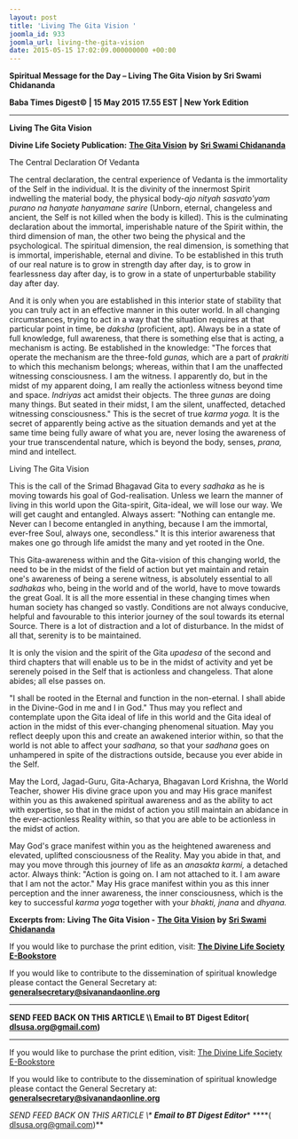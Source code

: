 ```yaml
---
layout: post
title: 'Living The Gita Vision '
joomla_id: 933
joomla_url: living-the-gita-vision
date: 2015-05-15 17:02:09.000000000 +00:00
---
```

  

















































**Spiritual Message for the Day – Living The Gita Vision by Sri Swami Chidananda**

**Baba Times Digest© | 15 May 2015 17.55 EST | New York Edition**

* * *

**Living The Gita Vision**

**Divine Life Society Publication:** [**The Gita Vision**](http://www.dlshq.org/download/gita_vision.htm#_VPID_15) **by** [**Sri Swami Chidananda**](http://www.dlshq.org/saints/chida.htm)

The Central Declaration Of Vedanta

The central declaration, the central experience of Vedanta is the immortality of the Self in the individual. It is the divinity of the innermost Spirit indwelling the material body, the physical body-_ajo nityah sasvato'yam purano na hanyate hanyamane sarire_ (Unborn, eternal, changeless and ancient, the Self is not killed when the body is killed). This is the culminating declaration about the immortal, imperishable nature of the Spirit within, the third dimension of man, the other two being the physical and the psychological. The spiritual dimension, the real dimension, is something that is immortal, imperishable, eternal and divine. To be established in this truth of our real nature is to grow in strength day after day, is to grow in fearlessness day after day, is to grow in a state of unperturbable stability day after day.

And it is only when you are established in this interior state of stability that you can truly act in an effective manner in this outer world. In all changing circumstances, trying to act in a way that the situation requires at that particular point in time, be _daksha_ (proficient, apt). Always be in a state of full knowledge, full awareness, that there is something else that is acting, a mechanism is acting. Be established in the knowledge: "The forces that operate the mechanism are the three-fold _gunas,_ which are a part of _prakriti_ to which this mechanism belongs; whereas, within that I am the unaffected witnessing consciousness. I am the witness. I apparently do, but in the midst of my apparent doing, I am really the actionless witness beyond time and space. _Indriyas_ act amidst their objects. The three _gunas_ are doing many things. But seated in their midst, I am the silent, unaffected, detached witnessing consciousness." This is the secret of true _karma yoga._ It is the secret of apparently being active as the situation demands and yet at the same time being fully aware of what you are, never losing the awareness of your true transcendental nature, which is beyond the body, senses, _prana,_ mind and intellect.

Living The Gita Vision

This is the call of the Srimad Bhagavad Gita to every _sadhaka_ as he is moving towards his goal of God-realisation. Unless we learn the manner of living in this world upon the Gita-spirit, Gita-ideal, we will lose our way. We will get caught and entangled. Always assert: "Nothing can entangle me. Never can I become entangled in anything, because I am the immortal, ever-free Soul, always one, secondless." It is this interior awareness that makes one go through life amidst the many and yet rooted in the One.

This Gita-awareness within and the Gita-vision of this changing world, the need to be in the midst of the field of action but yet maintain and retain one's awareness of being a serene witness, is absolutely essential to all _sadhakas_ who, being in the world and of the world, have to move towards the great Goal. It is all the more essential in these changing times when human society has changed so vastly. Conditions are not always conducive, helpful and favourable to this interior journey of the soul towards its eternal Source. There is a lot of distraction and a lot of disturbance. In the midst of all that, serenity is to be maintained.

It is only the vision and the spirit of the Gita _upadesa_ of the second and third chapters that will enable us to be in the midst of activity and yet be serenely poised in the Self that is actionless and changeless. That alone abides; all else passes on.

"I shall be rooted in the Eternal and function in the non-eternal. I shall abide in the Divine-God in me and I in God." Thus may you reflect and contemplate upon the Gita ideal of life in this world and the Gita ideal of action in the midst of this ever-changing phenomenal situation. May you reflect deeply upon this and create an awakened interior within, so that the world is not able to affect your _sadhana,_ so that your _sadhana_ goes on unhampered in spite of the distractions outside, because you ever abide in the Self.

May the Lord, Jagad-Guru, Gita-Acharya, Bhagavan Lord Krishna, the World Teacher, shower His divine grace upon you and may His grace manifest within you as this awakened spiritual awareness and as the ability to act with expertise, so that in the midst of action you still maintain an abidance in the ever-actionless Reality within, so that you are able to be actionless in the midst of action.

May God's grace manifest within you as the heightened awareness and elevated, uplifted consciousness of the Reality. May you abide in that, and may you move through this journey of life as an _anasakta karmi,_ a detached actor. Always think: "Action is going on. I am not attached to it. I am aware that I am not the actor." May His grace manifest within you as this inner perception and the inner awareness, the inner consciousness, which is the key to successful _karma yoga_ together with your _bhakti, jnana_ and _dhyana._



**Excerpts from:**  **Living The Gita Vision -** [**The Gita Vision**](http://www.dlshq.org/download/gita_vision.htm#_VPID_15) **by** [**Sri Swami Chidananda**](http://www.dlshq.org/saints/chida.htm)

If you would like to purchase the print edition, visit: **[The Divine Life Society E-Bookstore](http://www.dlshq.org/download/download.htm)**

If you would like to contribute to the dissemination of spiritual knowledge please contact the General Secretary at: [](mailto:%20%3Cscript%20type=%27text/javascript%27%3E%20%3C%21--%20var%20prefix%20=%20%27ma%27%20+%20%27il%27%20+%20%27to%27;%20var%20path%20=%20%27hr%27%20+%20%27ef%27%20+%20%27=%27;%20var%20addy57016%20=%20%27generalsecretary%27%20+%20%27@%27;%20addy57016%20=%20addy57016%20+%20%27sivanandaonline%27%20+%20%27.%27%20+%20%27org%27;%20document.write%28%27%3Ca%20%27%20+%20path%20+%20%27%5C%27%27%20+%20prefix%20+%20%27:%27%20+%20addy57016%20+%20%27%5C%27%3E%27%29;%20document.write%28addy57016%29;%20document.write%28%27%3C%5C/a%3E%27%29;%20//--%3E%5Cn%20%3C/script%3E%3Cscript%20type=%27text/javascript%27%3E%20%3C%21--%20document.write%28%27%3Cspan%20style=%5C%27display:%20none;%5C%27%3E%27%29;%20//--%3E%20%3C/script%3EThis%20email%20address%20is%20being%20protected%20from%20spambots.%20You%20need%20JavaScript%20enabled%20to%20view%20it.%20%3Cscript%20type=%27text/javascript%27%3E%20%3C%21--%20document.write%28%27%3C/%27%29;%20document.write%28%27span%3E%27%29;%20//--%3E%20%3C/script%3E?subject=Contribution%20to%20Dissemination%20of%20Spiritual%20Knowledge) **generalsecretary@sivanandaonline.org**

****

**SEND FEED BACK ON THIS ARTICLE \\\ Email to BT Digest Editor[](mailto:%20%3Cscript%20type=%27text/javascript%27%3E%20%3C%21--%20var%20prefix%20=%20%27ma%27%20+%20%27il%27%20+%20%27to%27;%20var%20path%20=%20%27hr%27%20+%20%27ef%27%20+%20%27=%27;%20var%20addy72654%20=%20%27dlsusa.org%27%20+%20%27@%27;%20addy72654%20=%20addy72654%20+%20%27gmail%27%20+%20%27.%27%20+%20%27com%27;%20document.write%28%27%3Ca%20%27%20+%20path%20+%20%27%5C%27%27%20+%20prefix%20+%20%27:%27%20+%20addy72654%20+%20%27%5C%27%3E%27%29;%20document.write%28addy72654%29;%20document.write%28%27%3C%5C/a%3E%27%29;%20//--%3E%5Cn%20%3C/script%3E%3Cscript%20type=%27text/javascript%27%3E%20%3C%21--%20document.write%28%27%3Cspan%20style=%5C%27display:%20none;%5C%27%3E%27%29;%20//--%3E%20%3C/script%3EThis%20email%20address%20is%20being%20protected%20from%20spambots.%20You%20need%20JavaScript%20enabled%20to%20view%20it.%20%3Cscript%20type=%27text/javascript%27%3E%20%3C%21--%20document.write%28%27%3C/%27%29;%20document.write%28%27span%3E%27%29;%20//--%3E%20%3C/script%3E?subject=DLS%20Posts)( [dlsusa.org@gmail.com](mailto:dlsusa.org@gmail.com))**



* * *



  

If you would like to purchase the print edition, visit: [The Divine Life Society E-Bookstore](http://www.dlshq.org/download/download.htm)

If you would like to contribute to the dissemination of spiritual knowledge please contact the General Secretary at: **[generalsecretary@sivanandaonline.org](mailto:generalsecretary@sivanandaonline.org)**

**SEND FEED BACK ON THIS ARTICLE \\\**  **Email to BT Digest Editor**** [](mailto:%20%3Cscript%20type=%27text/javascript%27%3E%20%3C%21--%20var%20prefix%20=%20%27ma%27%20+%20%27il%27%20+%20%27to%27;%20var%20path%20=%20%27hr%27%20+%20%27ef%27%20+%20%27=%27;%20var%20addy72654%20=%20%27dlsusa.org%27%20+%20%27@%27;%20addy72654%20=%20addy72654%20+%20%27gmail%27%20+%20%27.%27%20+%20%27com%27;%20document.write%28%27%3Ca%20%27%20+%20path%20+%20%27%5C%27%27%20+%20prefix%20+%20%27:%27%20+%20addy72654%20+%20%27%5C%27%3E%27%29;%20document.write%28addy72654%29;%20document.write%28%27%3C%5C/a%3E%27%29;%20//--%3E%5Cn%20%3C/script%3E%3Cscript%20type=%27text/javascript%27%3E%20%3C%21--%20document.write%28%27%3Cspan%20style=%5C%27display:%20none;%5C%27%3E%27%29;%20//--%3E%20%3C/script%3EThis%20email%20address%20is%20being%20protected%20from%20spambots.%20You%20need%20JavaScript%20enabled%20to%20view%20it.%20%3Cscript%20type=%27text/javascript%27%3E%20%3C%21--%20document.write%28%27%3C/%27%29;%20document.write%28%27span%3E%27%29;%20//--%3E%20%3C/script%3E?subject=DLS%20Posts)****( [dlsusa.org@gmail.com](mailto:dlsusa.org@gmail.com))**  
